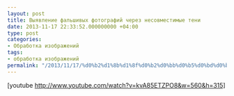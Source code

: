 ```yaml
---
layout: post
title: Выявление фальшивых фотографий через несовместимые тени
date: 2013-11-17 22:33:52.000000000 +04:00
type: post
categories:
- Обработка изображений
tags:
- обработка изображений
permalink: "/2013/11/17/%d0%b2%d1%8b%d1%8f%d0%b2%d0%bb%d0%b5%d0%bd%d0%b8%d0%b5-%d1%84%d0%b0%d0%bb%d1%8c%d1%88%d0%b8%d0%b2%d1%8b%d1%85-%d1%84%d0%be%d1%82%d0%be%d0%b3%d1%80%d0%b0%d1%84%d0%b8%d0%b9/"
---
```

[youtube http://www.youtube.com/watch?v=kvA85ETZPO8&w=560&h=315]

